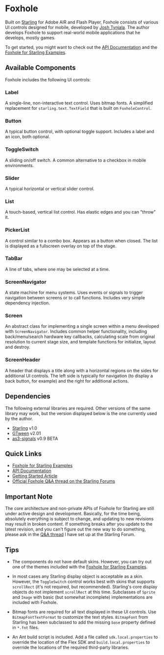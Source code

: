 # Foxhole

Built on [Starling](http://gamua.com/starling/) for Adobe AIR and Flash Player, Foxhole consists of various UI controls designed for mobile, developed by [Josh Tynjala](http://twitter.com/joshtynjala). The author develops Foxhole to support real-world mobile applications that he develops, mostly games.

To get started, you might want to check out the [API Documentation](http://www.flashtoolbox.com/foxhole-starling/documentation/) and the [Foxhole for Starling Examples](https://github.com/joshtynjala/foxhole-starling-examples).

## Available Components

Foxhole includes the following UI controls:

### Label
A single-line, non-interactive text control. Uses bitmap fonts. A simplified replacement for `starling.text.TextField` that is built on `FoxholeControl`.

### Button
A typical button control, with optional toggle support. Includes a label and an icon, both optional.

### ToggleSwitch
A sliding on/off switch. A common alternative to a checkbox in mobile environments.

### Slider
A typical horizontal or vertical slider control.

### List
A touch-based, vertical list control. Has elastic edges and you can "throw" it.

### PickerList
A control similar to a combo box. Appears as a button when closed. The list is displayed as a fullscreen overlay on top of the stage.

### TabBar
A line of tabs, where one may be selected at a time.

### ScreenNavigator
A state machine for menu systems. Uses events or signals to trigger navigation between screens or to call functions. Includes very simple dependency injection.

### Screen
An abstract class for implementing a single screen within a menu developed with `ScreenNavigator`. Includes common helper functionality, including back/menu/search hardware key callbacks, calculating scale from original resolution to current stage size, and template functions for initialize, layout and destroy.

### ScreenHeader
A header that displays a title along with a horizontal regions on the sides for additional UI controls. The left side is typically for navigation (to display a back button, for example) and the right for additional actions.

## Dependencies

The following external libraries are required. Other versions of the same library may work, but the version displayed below is the one currently used by the author.

* [Starling](http://gamua.com/starling/) v1.0
* [GTween](http://gskinner.com/libraries/gtween/) v2.01
* [as3-signals](https://github.com/robertpenner/as3-signals) v0.9 BETA

## Quick Links

* [Foxhole for Starling Examples](https://github.com/joshtynjala/foxhole-starling-examples)
* [API Documentation](http://www.flashtoolbox.com/foxhole-starling/documentation/)
* [Getting Started Article](https://github.com/joshtynjala/foxhole-starling/wiki/Getting-Started)
* [Official Foxhole Q&A thread on the Starling Forums](http://forum.starling-framework.org/topic/official-foxhole-components-qa)

## Important Note

The core architecture and non-private APIs of Foxhole for Starling are still under active design and development. Basically, for the time being, absolutely everything is subject to change, and updating to new revisions may result in broken content. If something breaks after you update to the latest revision, and you can't figure out the new way to do something, please ask in the [Q&A thread](http://forum.starling-framework.org/topic/official-foxhole-components-qa) I have set up at the Starling Forum.

## Tips

* The components do not have default skins. However, you can try out one of the themes included with the [Foxhole for Starling Examples](https://github.com/joshtynjala/foxhole-starling-examples).

* In most cases any Starling display object is acceptable as a skin. However, the `ToggleSwitch` control works best with skins that supports `scrollRect` (it's not required, but recommended). Starling's core display objects do not implement `scrollRect` at this time. Subclasses of `Sprite` and `Image` with basic (but somewhat incomplete) implementations are included with Foxhole.

* Bitmap fonts are required for all text displayed in these UI controls. Use `BitmapFontTextFormat` to customize the text styles. `BitmapFont` from Starling has been subclassed to add the missing `base` property defined in `*.fnt` files.

* An Ant build script is included. Add a file called `sdk.local.properties` to override the location of the Flex SDK and `build.local.properties` to override the locations of the required third-party libraries.